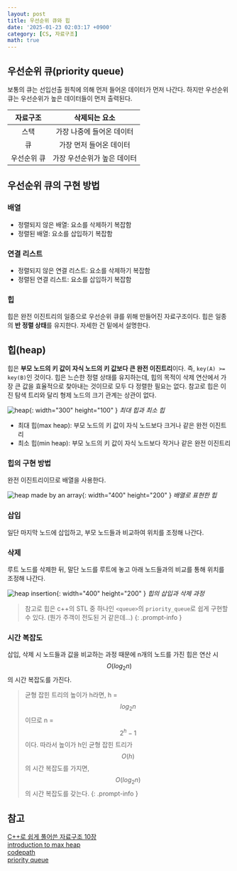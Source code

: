 ```yaml
---
layout: post
title: 우선순위 큐와 힙
date: '2025-01-23 02:03:17 +0900'
category: [CS, 자료구조]
math: true
---
```

## 우선순위 큐(priority queue)
보통의 큐는 선입선출 원칙에 의해 먼저 들어온 데이터가 먼저 나간다. 하지만 우선순위 큐는 우선순위가 높은 데이터들이 먼저 출력된다.

| 자료구조   | 삭제되는 요소              |
| :-------: | :---------------------: |
| 스택       | 가장 나중에 들어온 데이터   |
| 큐         | 가장 먼저 들어온 데이터    |
| 우선순위 큐 | 가장 우선순위가 높은 데이터 |


## 우선순위 큐의 구현 방법
### 배열
- 정렬되지 않은 배열: 요소를 삭제하기 복잡함
- 정렬된 배열: 요소를 삽입하기 복잡함

### 연결 리스트
- 정렬되지 않은 연결 리스트: 요소를 삭제하기 복잡함
- 정렬된 연결 리스트: 요소를 삽입하기 복잡함

### 힙
힙은 완전 이진트리의 일종으로 우선순위 큐를 위해 만들어진 자료구조이다. 힙은 일종의 **반 정렬 상태**를 유지한다. 자세한 건 밑에서 설명한다.


## 힙(heap)
힙은 **부모 노드의 키 값이 자식 노드의 키 값보다 큰 완전 이진트리**이다. 즉, `key(A) >= key(B)`인 것이다. 힙은 느슨한 정렬 상태를 유지하는데, 힙의 목적이 삭제 연산에서 가장 큰 값을 효율적으로 찾아내는 것이므로 모두 다 정렬한 필요는 없다. 참고로 힙은 이진 탐색 트리와 달리 형제 노드의 크기 관계는 상관이 없다.

![heap](https://learnersbucket.com/wp-content/uploads/2020/10/max-and-min-heap-1.png){: width="300" height="100" } _최대 힙과 최소 힙_

- 최대 힙(max heap): 부모 노드의 키 값이 자식 노드보다 크거나 같은 완전 이진트리
- 최소 힙(min heap): 부모 노드의 키 값이 자식 노드보다 작거나 같은 완전 이진트리


### 힙의 구현 방법
완전 이진트리이므로 배열을 사용한다.

![heap made by an array](https://algs4.cs.princeton.edu/24pq/images/heap-representations.png){: width="400" height="200" } _배열로 표현한 힙_


### 삽입
일단 마지막 노드에 삽입하고, 부모 노드들과 비교하여 위치를 조정해 나간다.


### 삭제
루트 노드를 삭제한 뒤, 말단 노드를 루트에 놓고 아래 노드들과의 비교를 통해 위치를 조정해 나간다.

![heap insertion](https://algs4.cs.princeton.edu/24pq/images/heap-ops.png){: width="400" height="200" } _힙의 삽입과 삭제 과정_

> 참고로 힙은 c++의 STL 중 하나인 `<queue>`의 `priority_queue`로 쉽게 구현할 수 있다. (뭔가 주객이 전도된 거 같은데...)
{: .prompt-info }

### 시간 복잡도
삽입, 삭제 시 노드들과 값을 비교하는 과정 때문에 n개의 노드를 가진 힙은 연산 시 $$ O(log_2n) $$의 시간 복잡도를 가진다.

> 균형 잡힌 트리의 높이가 h라면, h = $$ log_2n $$이므로 n = $$ 2^h - 1 $$이다. 따라서 높이가 h인 균형 잡힌 트리가 $$ O(h) $$의 시간 복잡도를 가지면, $$ O(log_2n) $$의 시간 복잡도를 갖는다.
{: .prompt-info }


## 참고
[C++로 쉽게 풀어쓴 자료구조 10장](https://product.kyobobook.co.kr/detail/S000001076271)  
[introduction to max heap](https://www.geeksforgeeks.org/introduction-to-max-heap-data-structure/)  
[codepath](https://guides.codepath.com/compsci/Heaps)  
[priority queue](https://algs4.cs.princeton.edu/24pq/)  